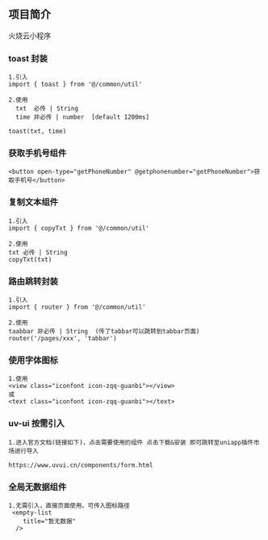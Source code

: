## 项目简介

火烧云小程序

### toast 封装

```
1.引入
import { toast } from '@/common/util'

2.使用
  txt  必传 | String
  time 非必传 | number  [default 1200ms]

toast(txt, time)
```

### 获取手机号组件

```
<button open-type="getPhoneNumber" @getphonenumber="getPhoneNumber">获取手机号</button>
```

### 复制文本组件

```
1.引入
import { copyTxt } from '@/common/util'

2.使用
txt 必传 | String
copyTxt(txt)
```

### 路由跳转封装

```
1.引入
import { router } from '@/common/util'

2.使用
taabbar 非必传 | String  (传了tabbar可以跳转到tabbar页面)
router('/pages/xxx', 'tabbar')
```

### 使用字体图标

```
1.使用
<view class="iconfont icon-zqq-guanbi"></view>
或
<text class="iconfont icon-zqq-guanbi"></text>
```

### uv-ui 按需引入

```
1.进入官方文档(链接如下)，点击需要使用的组件 点击下载&安装 即可跳转至uniapp插件市场进行导入

https://www.uvui.cn/components/form.html
```

### 全局无数据组件

```
1.无需引入，直接页面使用，可传入图标路径
 <empty-list
    title="暂无数据"
  />
```
